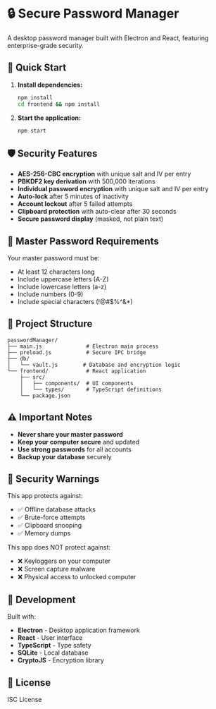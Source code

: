 # 🔒 Secure Password Manager

A desktop password manager built with Electron and React, featuring enterprise-grade security.

## 🚀 Quick Start

1. **Install dependencies:**

   ```bash
   npm install
   cd frontend && npm install
   ```

2. **Start the application:**
   ```bash
   npm start
   ```

## 🛡️ Security Features

- **AES-256-CBC encryption** with unique salt and IV per entry
- **PBKDF2 key derivation** with 500,000 iterations
- **Individual password encryption** with unique salt and IV per entry
- **Auto-lock** after 5 minutes of inactivity
- **Account lockout** after 5 failed attempts
- **Clipboard protection** with auto-clear after 30 seconds
- **Secure password display** (masked, not plain text)

## 🔑 Master Password Requirements

Your master password must be:

- At least 12 characters long
- Include uppercase letters (A-Z)
- Include lowercase letters (a-z)
- Include numbers (0-9)
- Include special characters (!@#$%^&\*)

## 📁 Project Structure

```
passwordManager/
├── main.js              # Electron main process
├── preload.js           # Secure IPC bridge
├── db/
│   └── vault.js        # Database and encryption logic
└── frontend/            # React application
    ├── src/
    │   ├── components/  # UI components
    │   └── types/       # TypeScript definitions
    └── package.json
```

## ⚠️ Important Notes

- **Never share your master password**
- **Keep your computer secure** and updated
- **Use strong passwords** for all accounts
- **Backup your database** securely

## 🚨 Security Warnings

This app protects against:

- ✅ Offline database attacks
- ✅ Brute-force attempts
- ✅ Clipboard snooping
- ✅ Memory dumps

This app does NOT protect against:

- ❌ Keyloggers on your computer
- ❌ Screen capture malware
- ❌ Physical access to unlocked computer

## 🔧 Development

Built with:

- **Electron** - Desktop application framework
- **React** - User interface
- **TypeScript** - Type safety
- **SQLite** - Local database
- **CryptoJS** - Encryption library

## 📄 License

ISC License
